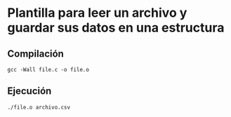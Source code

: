 # Plantilla para leer un archivo y guardar sus datos en una estructura

## Compilación

```
gcc -Wall file.c -o file.o
```

## Ejecución

```
./file.o archivo.csv
```
